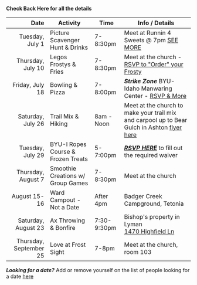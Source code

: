 **Check Back Here for all the details**

|                 Date | Activity                           | Time        | Info / Details                                                                                        |
|---------------------:|------------------------------------|-------------|-------------------------------------------------------------------------------------------------------|
|    Tuesday, July 1   | Picture Scavenger Hunt & Drinks    | 7-8:30pm    | Meet at Runnin 4 Sweets @ 7pm [SEE MORE](scavenger)                                                   |
|  Thursday, July 10   | Legos Frostys & Fries              | 7-8:30pm    | Meet at the church - [RSVP to "Order" your Frosty](legos)                                             |
|    Friday, July 18   | Bowling & Pizza                    | 7-8:00pm    | ***Strike Zone*** BYU-Idaho Manwaring Center - [RSVP & More](bowling)                                 |
|  Saturday, July 26   | Trail Mix & Hiking                 | 8am - Noon  | Meet at the church to make your trail mix and carpool up to Bear Gulch in Ashton [flyer here](hiking) |
|   Tuesday, July 29   | BYU-I Ropes Course & Frozen Treats | 5-7:00pm    | ***[RSVP HERE](https://forms.gle/xY4wHdVM1wnvscYr6)*** to fill out the required waiver                |
| Thursday, August 7   | Smoothie Creations w/ Group Games  | 7-8:30pm    | Meet at the church                                                                                    |
|       August 15-16   | Ward Campout - Not a Date          | After 4pm   | Badger Creek Campground, Tetonia                                                                      |
|  Saturday, August 23 | Ax Throwing & Bonfire              | 7:30-9:30pm | Bishop's property in Lyman <br />[1470 Highfield Ln](https://maps.app.goo.gl/AZXBSRamJZdsUbSg8)       |
| Thursday, September 25   | Love at Frost Sight          | 7-8pm   | Meet at the church, room 103          |


**_Looking for a date?_** Add or remove yourself on the list of people looking for a date [here](https://docs.google.com/spreadsheets/d/1ejb8PIBNJB9w0nGALb3x0f0VkHCh25d-yF8GJUUSq_4/edit?usp=sharing)
